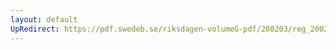```yaml
---
layout: default
UpRedirect: https://pdf.swedeb.se/riksdagen-volumeG-pdf/200203/reg_200203/reg_200203_0138.pdf
---
```

